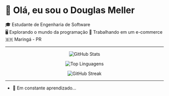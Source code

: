 # 👋 Olá, eu sou o Douglas Meller

🎓 Estudante de Engenharia de Software  
🖥️ Explorando o mundo da programação 
🏬 Trabalhando em um e-commerce 
🇧🇷 Maringá - PR

---

<div align="center">

![GitHub Stats](https://github-readme-stats.vercel.app/api?username=douglasmeller&show_icons=true&theme=tokyonight&title_color=facc15&icon_color=facc15&text_color=ffffff&bg_color=0d1117&include_all_commits=true&count_private=true&custom_title=Douglas%20Meller's%20GitHub%20Stats)

![Top Linguagens](https://github-readme-stats.vercel.app/api/top-langs/?username=douglasmeller&layout=compact&theme=tokyonight&title_color=facc15&text_color=ffffff&bg_color=0d1117)

![GitHub Streak](https://streak-stats.demolab.com/?user=douglasmeller&theme=tokyonight&ring=facc15&fire=facc15&currStreakLabel=facc15)

</div>


---

- 🧠 Em constante aprendizado...
